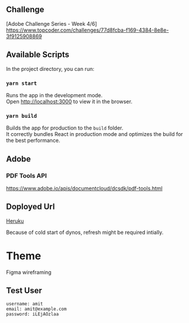 ## Challenge

[Adobe Challenge Series - Week 4/6] https://www.topcoder.com/challenges/77d8fcba-f169-4384-8e8e-3f9125908869

## Available Scripts

In the project directory, you can run:

### `yarn start`

Runs the app in the development mode.\
Open [http://localhost:3000](http://localhost:3000) to view it in the browser.

### `yarn build`

Builds the app for production to the `build` folder.\
It correctly bundles React in production mode and optimizes the build for the best performance.


## Adobe
### PDF Tools API

https://www.adobe.io/apis/documentcloud/dcsdk/pdf-tools.html


## Doployed Url

[Heruku](https://pdf-operations.herokuapp.com)

Because of cold start of dynos, refresh might be required intially.

# Theme

Figma wireframing

## Test User

    username: amit
    email: amit@example.com
    password: iLEjAOzlaa
